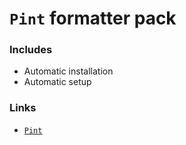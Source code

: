 # `Pint` formatter pack

### Includes

- Automatic installation
- Automatic setup

### Links

- [`Pint`](https://github.com/laravel/pint)
